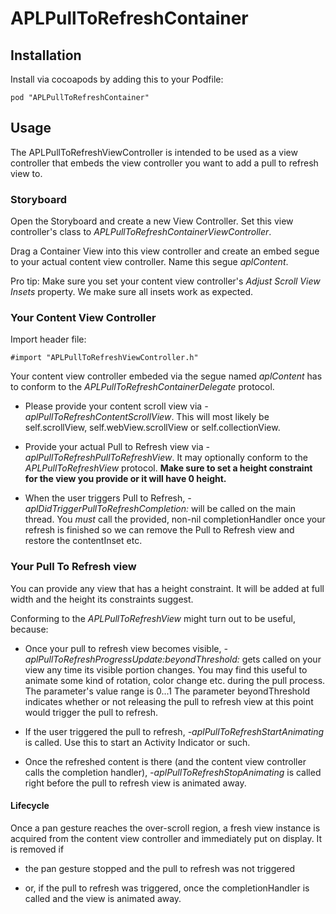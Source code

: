 APLPullToRefreshContainer
=========




## Installation
Install via cocoapods by adding this to your Podfile:

	pod "APLPullToRefreshContainer"

## Usage
The APLPullToRefreshViewController is intended to be used as a view controller
that embeds the view controller you want to add a pull to refresh view to.

### Storyboard
Open the Storyboard and create a new View Controller. Set this view controller's
class to _APLPullToRefreshContainerViewController_.

Drag a Container View into this view controller and create an embed segue to your
actual content view controller. Name this segue _aplContent_.

Pro tip: Make sure you set your content view controller's _Adjust Scroll View Insets_
property. We make sure all insets work as expected.

### Your Content View Controller

Import header file:

	#import "APLPullToRefreshViewController.h"
	
Your content view controller embeded via the segue named _aplContent_ has to
conform to the _APLPullToRefreshContainerDelegate_ protocol.

* Please provide your content scroll view via _-aplPullToRefreshContentScrollView_. This will most likely be self.scrollView, self.webView.scrollView or self.collectionView.

* Provide your actual Pull to Refresh view via _-aplPullToRefreshPullToRefreshView_. It may optionally conform to the _APLPullToRefreshView_ protocol. __Make sure to set a height constraint for the view you provide or it will have 0 height.__

* When the user triggers Pull to Refresh, _-aplDidTriggerPullToRefreshCompletion:_ will be called on the main thread. You _must_ call the provided, non-nil completionHandler once your refresh is finished so we can remove the Pull to Refresh view and restore the contentInset etc.


### Your Pull To Refresh view

You can provide any view that has a height constraint. It will be added at full width and the height its constraints suggest.

Conforming to the _APLPullToRefreshView_ might turn out to be useful, because:

* Once your pull to refresh view becomes visible, _-aplPullToRefreshProgressUpdate:beyondThreshold:_ gets called on your view any time its visible portion changes. You may find this useful to animate some kind of rotation, color change etc. during the pull process. The parameter's value range is 0...1 The parameter beyondThreshold indicates whether or not releasing the pull to refresh view at this point would trigger the pull to refresh.

* If the user triggered the pull to refresh, _-aplPullToRefreshStartAnimating_ is called. Use this to start an Activity Indicator or such.

* Once the refreshed content is there (and the content view controller calls the completion handler), _-aplPullToRefreshStopAnimating_ is called right before the pull to refresh view is animated away.


#### Lifecycle

Once a pan gesture reaches the over-scroll region, a fresh view instance is acquired
from the content view controller and immediately put on display. It is removed if

* the pan gesture stopped and the pull to refresh was not triggered

* or, if the pull to refresh was triggered, once the completionHandler is called and the view is animated away.
